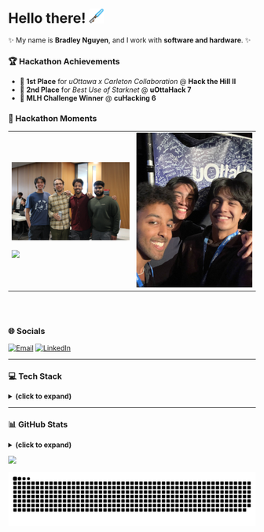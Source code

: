 <div align="Left">

# Hello there! <img src="https://raw.githubusercontent.com/BradleyNgu/BradleyNgu/main/bluelightsaber.png" width="30px">
✨ My name is **Bradley Nguyen**, and I work with **software and hardware**. ✨

### 🏆 Hackathon Achievements

- 🥇 **1st Place** for *uOttawa x Carleton Collaboration* @ **Hack the Hill II**  
- 🥈 **2nd Place** for *Best Use of Starknet* @ **uOttaHack 7**  
- 🏅 **MLH Challenge Winner** @ **cuHacking 6**

### 📸 Hackathon Moments

<table>
  <tr>
    <td>
      <img src="https://raw.githubusercontent.com/BradleyNgu/BradleyNgu/main/cuHacking.JPG" width="300px"/><br/><br/>
      <img src="https://raw.githubusercontent.com/BradleyNgu/BradleyNgu/main/uOttaHack.jpg" width="300px"/>
    </td>
    <td>
      <img src="https://raw.githubusercontent.com/BradleyNgu/BradleyNgu/main/The_gang.jpg" width="300px"/>
    </td>
  </tr>
</table>
<div style="clear: both;"></div>
<br/><br/>

### 🌐 Socials

[![Email](https://img.shields.io/badge/Email-D14836?logo=gmail&logoColor=white)](mailto:bradleynguyen2004@gmail.com) 
[![LinkedIn](https://img.shields.io/badge/LinkedIn-%230077B5.svg?logo=linkedin&logoColor=white)](https://linkedin.com/in/bradley-nguyen-cs/)

---

### 💻 Tech Stack

<details>
  <summary><b>(click to expand)</summary>

  <br/>

  **Languages:**  
  ![C](https://img.shields.io/badge/c-%2300599C.svg?style=flat-square&logo=c&logoColor=white)
  ![C++](https://img.shields.io/badge/c++-%2300599C.svg?style=flat-square&logo=c%2B%2B&logoColor=white)
  ![Java](https://img.shields.io/badge/java-%23ED8B00.svg?style=flat-square&logo=openjdk&logoColor=white)
  ![JavaScript](https://img.shields.io/badge/javascript-%23323330.svg?style=flat-square&logo=javascript&logoColor=%23F7DF1E)
  ![TypeScript](https://img.shields.io/badge/typescript-%23007ACC.svg?style=flat-square&logo=typescript&logoColor=white)
  ![Python](https://img.shields.io/badge/python-3670A0?style=flat-square&logo=python&logoColor=ffdd54)
  ![LaTeX](https://img.shields.io/badge/latex-%23008080.svg?style=flat-square&logo=latex&logoColor=white)

  <br/>

  **Web & UI:**  
  ![HTML5](https://img.shields.io/badge/html5-%23E34F26.svg?style=flat-square&logo=html5&logoColor=white)
  ![CSS3](https://img.shields.io/badge/css3-%231572B6.svg?style=flat-square&logo=css3&logoColor=white)
  ![React](https://img.shields.io/badge/react-%2320232a.svg?style=flat-square&logo=react&logoColor=%2361DAFB)
  ![TailwindCSS](https://img.shields.io/badge/tailwindcss-%2338B2AC.svg?style=flat-square&logo=tailwind-css&logoColor=white)
  ![Vite](https://img.shields.io/badge/vite-%23646CFF.svg?style=flat-square&logo=vite&logoColor=white)

  <br/>

  **Backend & Tools:**  
  ![NodeJS](https://img.shields.io/badge/node.js-6DA55F?style=flat-square&logo=node.js&logoColor=white)
  ![MongoDB](https://img.shields.io/badge/MongoDB-%234ea94b.svg?style=flat-square&logo=mongodb&logoColor=white)
  ![SQLite](https://img.shields.io/badge/sqlite-%2307405e.svg?style=flat-square&logo=sqlite&logoColor=white)
  ![Git](https://img.shields.io/badge/git-%23F05033.svg?style=flat-square&logo=git&logoColor=white)
  ![GitHub](https://img.shields.io/badge/github-%23121011.svg?style=flat-square&logo=github&logoColor=white)
  ![GitLab](https://img.shields.io/badge/gitlab-%23181717.svg?style=flat-square&logo=gitlab&logoColor=white)
  ![NPM](https://img.shields.io/badge/NPM-%23CB3837.svg?style=flat-square&logo=npm&logoColor=white)

  <br/>

  **Frameworks & Other:**  
  ![Qt](https://img.shields.io/badge/Qt-%23217346.svg?style=flat-square&logo=Qt&logoColor=white)
  ![OpenCV](https://img.shields.io/badge/opencv-%23white.svg?style=flat-square&logo=opencv&logoColor=white)
  ![Chart.js](https://img.shields.io/badge/chart.js-F5788D.svg?style=flat-square&logo=chart.js&logoColor=white)
  ![Windows Terminal](https://img.shields.io/badge/Windows%20Terminal-%234D4D4D.svg?style=flat-square&logo=windows-terminal&logoColor=white)

</details>

---

### 📊 GitHub Stats

<details>
  <summary><b></b> (click to expand)</summary>

  <br/>

  <table align="left">
    <tr>
      <td>
        <img src="https://github-readme-stats.vercel.app/api?username=Bradleyngu&theme=dark&hide_border=false&include_all_commits=false&count_private=false" />
      </td>
      <td>
        <img src="https://github-readme-stats.vercel.app/api/top-langs/?username=Bradleyngu&theme=dark&hide_border=false&include_all_commits=false&count_private=false&layout=compact" />
      </td>
    </tr>
  </table>

</details>



[![](https://visitcount.itsvg.in/api?id=Bradleyngu&icon=0&color=0)](https://visitcount.itsvg.in)


<picture>
  <source media="(prefers-color-scheme: dark)" srcset="https://raw.githubusercontent.com/Platane/snk/output/github-contribution-grid-snake-dark.svg" />
  <source media="(prefers-color-scheme: light)" srcset="https://raw.githubusercontent.com/Platane/snk/output/github-contribution-grid-snake.svg" />
  <img alt="GitHub Contribution Snake" src="https://raw.githubusercontent.com/Platane/snk/output/github-contribution-grid-snake.svg" />
</picture>
</div>

